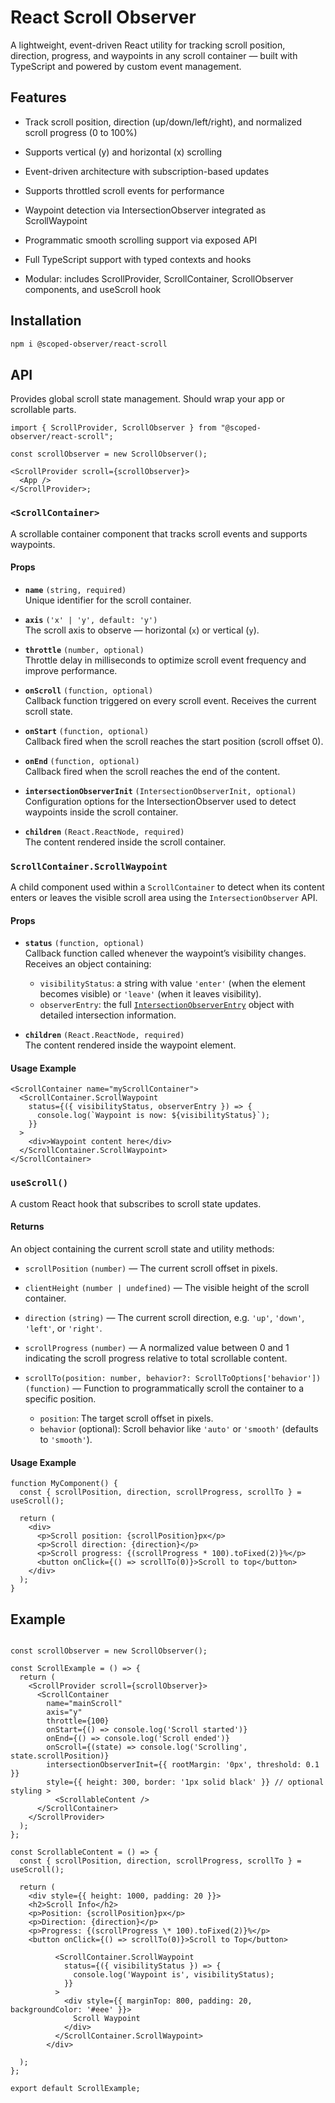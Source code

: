# React Scroll Observer

A lightweight, event-driven React utility for tracking scroll position, direction, progress, and waypoints in any scroll container — built with TypeScript and powered by custom event management.

## Features

- Track scroll position, direction (up/down/left/right), and normalized scroll progress (0 to 100%)

- Supports vertical (y) and horizontal (x) scrolling

- Event-driven architecture with subscription-based updates

- Supports throttled scroll events for performance

- Waypoint detection via IntersectionObserver integrated as ScrollWaypoint

- Programmatic smooth scrolling support via exposed API

- Full TypeScript support with typed contexts and hooks

- Modular: includes ScrollProvider, ScrollContainer, ScrollObserver components, and useScroll hook

## Installation

```bash
npm i @scoped-observer/react-scroll
```

## API

<ScrollProvider scroll={scrollObserverInstance}>

Provides global scroll state management. Should wrap your app or scrollable parts.

```
import { ScrollProvider, ScrollObserver } from "@scoped-observer/react-scroll";

const scrollObserver = new ScrollObserver();

<ScrollProvider scroll={scrollObserver}>
  <App />
</ScrollProvider>;
```

### `<ScrollContainer>`

A scrollable container component that tracks scroll events and supports waypoints.

#### Props

- **`name`** `(string, required)`  
  Unique identifier for the scroll container.

- **`axis`** `('x' | 'y', default: 'y')`  
  The scroll axis to observe — horizontal (`x`) or vertical (`y`).

- **`throttle`** `(number, optional)`  
  Throttle delay in milliseconds to optimize scroll event frequency and improve performance.

- **`onScroll`** `(function, optional)`  
  Callback function triggered on every scroll event. Receives the current scroll state.

- **`onStart`** `(function, optional)`  
  Callback fired when the scroll reaches the start position (scroll offset 0).

- **`onEnd`** `(function, optional)`  
  Callback fired when the scroll reaches the end of the content.

- **`intersectionObserverInit`** `(IntersectionObserverInit, optional)`  
  Configuration options for the IntersectionObserver used to detect waypoints inside the scroll container.

- **`children`** `(React.ReactNode, required)`  
  The content rendered inside the scroll container.

### `ScrollContainer.ScrollWaypoint`

A child component used within a `ScrollContainer` to detect when its content enters or leaves the visible scroll area using the `IntersectionObserver` API.

#### Props

- **`status`** `(function, optional)`  
  Callback function called whenever the waypoint’s visibility changes.  
  Receives an object containing:

  - `visibilityStatus`: a string with value `'enter'` (when the element becomes visible) or `'leave'` (when it leaves visibility).
  - `observerEntry`: the full [`IntersectionObserverEntry`](https://developer.mozilla.org/en-US/docs/Web/API/IntersectionObserverEntry) object with detailed intersection information.

- **`children`** `(React.ReactNode, required)`  
  The content rendered inside the waypoint element.

#### Usage Example

```tsx
<ScrollContainer name="myScrollContainer">
  <ScrollContainer.ScrollWaypoint
    status={({ visibilityStatus, observerEntry }) => {
      console.log(`Waypoint is now: ${visibilityStatus}`);
    }}
  >
    <div>Waypoint content here</div>
  </ScrollContainer.ScrollWaypoint>
</ScrollContainer>
```

### `useScroll()`

A custom React hook that subscribes to scroll state updates.

#### Returns

An object containing the current scroll state and utility methods:

- `scrollPosition` `(number)` — The current scroll offset in pixels.

- `clientHeight` `(number | undefined)` — The visible height of the scroll container.

- `direction` `(string)` — The current scroll direction, e.g. `'up'`, `'down'`, `'left'`, or `'right'`.

- `scrollProgress` `(number)` — A normalized value between 0 and 1 indicating the scroll progress relative to total scrollable content.

- `scrollTo(position: number, behavior?: ScrollToOptions['behavior'])` `(function)` — Function to programmatically scroll the container to a specific position.
  - `position`: The target scroll offset in pixels.
  - `behavior` (optional): Scroll behavior like `'auto'` or `'smooth'` (defaults to `'smooth'`).

#### Usage Example

```tsx
function MyComponent() {
  const { scrollPosition, direction, scrollProgress, scrollTo } = useScroll();

  return (
    <div>
      <p>Scroll position: {scrollPosition}px</p>
      <p>Scroll direction: {direction}</p>
      <p>Scroll progress: {(scrollProgress * 100).toFixed(2)}%</p>
      <button onClick={() => scrollTo(0)}>Scroll to top</button>
    </div>
  );
}
```

## Example

```

const scrollObserver = new ScrollObserver();

const ScrollExample = () => {
  return (
    <ScrollProvider scroll={scrollObserver}>
      <ScrollContainer
        name="mainScroll"
        axis="y"
        throttle={100}
        onStart={() => console.log('Scroll started')}
        onEnd={() => console.log('Scroll ended')}
        onScroll={(state) => console.log('Scrolling', state.scrollPosition)}
        intersectionObserverInit={{ rootMargin: '0px', threshold: 0.1 }}
        style={{ height: 300, border: '1px solid black' }} // optional styling >
          <ScrollableContent />
      </ScrollContainer>
    </ScrollProvider>
  );
};

const ScrollableContent = () => {
  const { scrollPosition, direction, scrollProgress, scrollTo } = useScroll();

  return (
    <div style={{ height: 1000, padding: 20 }}>
    <h2>Scroll Info</h2>
    <p>Position: {scrollPosition}px</p>
    <p>Direction: {direction}</p>
    <p>Progress: {(scrollProgress \* 100).toFixed(2)}%</p>
    <button onClick={() => scrollTo(0)}>Scroll to Top</button>

          <ScrollContainer.ScrollWaypoint
            status={({ visibilityStatus }) => {
              console.log('Waypoint is', visibilityStatus);
            }}
          >
            <div style={{ marginTop: 800, padding: 20, backgroundColor: '#eee' }}>
              Scroll Waypoint
            </div>
          </ScrollContainer.ScrollWaypoint>
        </div>

  );
};

export default ScrollExample;
```
